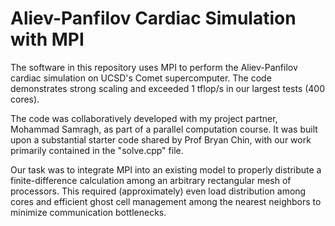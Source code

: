 # Aliev-Panfilov Cardiac Simulation with MPI

The software in this repository uses MPI to perform the Aliev-Panfilov cardiac simulation on UCSD's Comet supercomputer. The code demonstrates strong scaling and exceeded 1 tflop/s in our largest tests (400 cores).

The code was collaboratively developed with my project partner, Mohammad Samragh, as part of a parallel computation course. It was built upon a substantial starter code shared by Prof Bryan Chin, with our work primarily contained in the "solve.cpp" file. 

Our task was to integrate MPI into an existing model to properly distribute a finite-difference calculation among an arbitrary rectangular mesh of processors. This required (approximately) even load distribution among cores and efficient ghost cell management among the nearest neighbors to minimize communication bottlenecks. 
